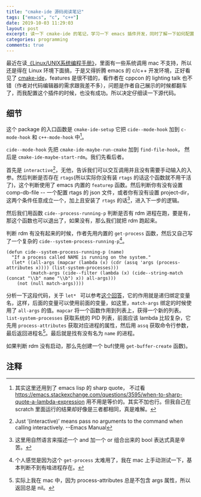 ```yaml
---
title: "cmake-ide 源码阅读笔记"
tags: ["emacs", "c", "c++"]
date: 2019-10-03 11:29:03
layout: post
excerpt: 读一下 cmake-ide 的笔记，学习一下 emacs 插件开发，同时了解一下如何配置 emacs c/c++ 开发环境
categories: programming
comments: true
---
```


最近在读[《Linux/UNIX系统编程手册》](https://book.douban.com/subject/25809330/)，里面有一些系统调用 mac 不支持，所以还是得在 Linux 环境下面搞，于是又得折腾 emacs 的 c/c++ 开发环境，正好看见了 [cmake-ide](https://github.com/atilaneves/cmake-ide)，features 是很不错的，看作者在 cppcon 的 lighting talk 也不错（作者对代码编辑器的需求跟我差不多），问题是作者自己展示的时候都翻车了，而我配置这个插件的时候，也没有成功。所以决定仔细读一下源代码。

## 细节 ##

这个 package 的入口函数是 `cmake-ide-setup` 它把 `cide--mode-hook` 加到 `c-mode-hook` 和 `c++-mode-hook` 中[^1]。

`cide--mode-hook` 先把 `cmake-ide-maybe-run-cmake` 加到 `find-file-hook`， 然后是 `cmake-ide-maybe-start-rdm`。我们先看后者。

首先是 `interactive`[^2]，无他，告诉我们可以交互调用并且没有需要手动输入的入参。然后判断是否存在 `rtags`(所以实际你没有装 `rtags` 的话这个函数就不用干活了)，这个判断使用了 emacs 内置的 `featurep` 函数。然后判断你有没有设置 comp-db-file -- 一个配置 rtags 的 json 文件，或者你有没有设置 project-dir，这两个条件任意成立一个，加上且安装了 `rtags` 的话[^3]，进入下一步的逻辑。

然后我们用函数 `cide--process-running-p` 判断是否有 rdm 进程在跑，要是有，那这个函数也可以退出了，如果没有，那么我们就把 rdm 跑起来。

判断 rdm 有没有起来的时候，作者先用内置的 `get-process` 函数，然后又自己写了一个复杂的 `cide--system-process-running-p`[^4]。

```lang=lisp
(defun cide--system-process-running-p (name)
  "If a process called NAME is running on the system."
  (let* ((all-args (mapcar (lambda (x) (cdr (assq 'args (process-attributes x)))) (list-system-processes)))
         (match-args (cide--filter (lambda (x) (cide--string-match (concat "\\b" name "\\b") x)) all-args)))
    (not (null match-args))))
```

分析一下这段代码，关于 `let* ` 可以参考[这个回答](https://emacs.stackexchange.com/questions/42449/what-does-let-let-asterisk-mean-in-elisp)，它的作用就是递归绑定变量名，这样，后面的变量可以使用前面的变量，如这里，`match-args` 绑定的时候使用了 `all-args` 的值。`mapcar` 将一个函数作用到列表上，获得一个新的列表。 `list-system-processes` 获取系统的 PID 列表，前面应该 lambda 比较复杂，它先用 `process-attributes` 获取对应进程的属性，然后用 `assq` 获取命令行参数，最后返回进程名[^5]。最后就是找有没有名为 `name` 的进程。

如果判断 rdm 没有启动，那么先创建一个 buf(使用 `get-buffer-create` 函数)。



## 注释 ##

[^1]: 其实这里还用到了 emacs lisp 的 sharp quote， 不过看 https://emacs.stackexchange.com/questions/3595/when-to-sharp-quote-a-lambda-expression 用不用是等价的。其实不加也行。但我自己在 scratch 里面运行的结果却好像是三者都相同，真是难解。

[^2]: Just ‘(interactive)’ means pass no arguments to the command when calling interactively. --Emacs Manual

[^3]: 这里用自然语言来描述一个 and 加一个 or 组合出来的 bool 表达式真是辛苦。

[^4]: 个人感觉是因为这个 `get-process` 太难用了，我在 mac 上手动测试一下，基本判断不到有啥进程存在。

[^5]: 实际上我在 mac 中，因为 process-attributes 总是不包含 args 属性，所以返回总是 nil。
